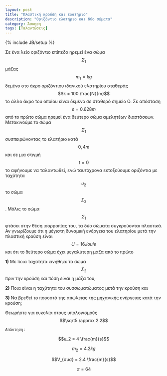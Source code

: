 ```yaml
---
layout: post
title: "Πλαστική κρούση και ελατήριο"
description: "Οριζόντιο ελατήριο και δύο σώματα"
category: Άσκηση
tags: [Ταλαντώσεις]
---
```

{% include JB/setup %}

Σε ένα λείο οριζόντιο επίπεδο ηρεμεί ένα σώμα $$Σ_1 $$ 
μάζας $$m_1 = kg$$ δεμένο στο άκρο οριζόντιου ιδανικού ελατηρίου σταθεράς 
$$k = 100 \frac{N}{m}$$ το άλλο άκρο του οποίου είναι δεμένο σε σταθερό σημείο Ο. Σε απόσταση $$s = 0.628m$$ από το πρώτο σώμα ηρεμεί ένα δεύτερο σώμα αμελητέων διαστάσεων. Μετακινούμε το σώμα $$Σ_1$$ συσπειρώνοντας το ελατήριο 
κατά $$0,4m$$ και σε μια στιγμή $$t = 0$$ το αφήνουμε να ταλαντωθεί, ενώ ταυτόχρονα εκτοξεύουμε οριζόντια με ταχύτητα $$υ_2$$ το σώμα $$Σ_2$$. 
Μόλις το σώμα $$Σ_1$$ φτάσει στην θέση ισορροπίας του, τα δύο σώματα συγκρούονται πλαστικά. Αν γνωρίζουμε ότι η μέγιστη δυναμική ενέργεια του ελατηρίου μετά την πλαστική κρούση είναι $$U = 16Joule$$ και ότι το δεύτερο σώμα έχει μεγαλύτερη μάζα από το πρώτο

**1)** Με ποια ταχύτητα κινήθηκε το σώμα $$Σ_2$$ πριν την κρούση και πόση είναι η μάζα του;

**2)** Ποια είναι η ταχύτητα του συσσωματώματος μετά την κρούση και 

**3)** Να βρεθεί το ποσοστό της απώλειας της μηχανικής ενέργειας κατά την κρούση;

Θεωρήστε για ευκολία στους υπολογισμούς $$\sqrt5 \approx 2.2$$

`Απάντηση:`

$$υ_2 = 4 \frac{m}{s}$$

$$m_2 = 4.2 kg$$

$$V_{συσ} = 2.4 \frac{m}{s}$$

$$α = 64%$$

